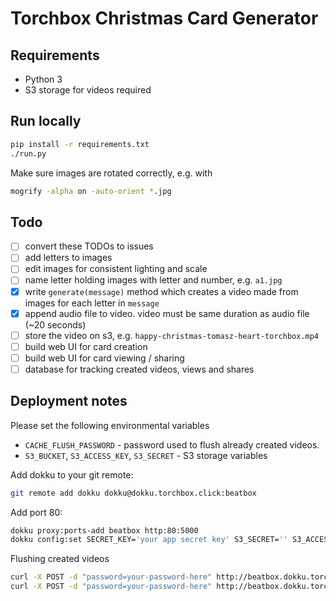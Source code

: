 # Torchbox Christmas Card Generator

## Requirements

* Python 3
* S3 storage for videos required

## Run locally

```bash
pip install -r requirements.txt
./run.py
```

Make sure images are rotated correctly, e.g. with

```bash
mogrify -alpha on -auto-orient *.jpg
```

## Todo

 - [ ] convert these TODOs to issues
 - [ ] add letters to images
 - [ ] edit images for consistent lighting and scale
 - [ ] name letter holding images with letter and number, e.g. `a1.jpg`
 - [x] write `generate(message)` method which creates a video made from images for each letter in `message`
 - [x] append audio file to video. video must be same duration as audio file (~20 seconds)
 - [ ] store the video on s3, e.g. `happy-christmas-tomasz-heart-torchbox.mp4`
 - [ ] build web UI for card creation
 - [ ] build web UI for card viewing / sharing
 - [ ] database for tracking created videos, views and shares

## Deployment notes

Please set the following environmental variables
 * `CACHE_FLUSH_PASSWORD` - password used to flush already created videos.
 * `S3_BUCKET`, `S3_ACCESS_KEY`, `S3_SECRET` - S3 storage variables


Add dokku to your git remote:
```bash
git remote add dokku dokku@dokku.torchbox.click:beatbox
```

Add port 80:
```bash
dokku proxy:ports-add beatbox http:80:5000
dokku config:set SECRET_KEY='your app secret key' S3_SECRET='' S3_ACCESS_KEY='' S3_BUCKET='' CACHE_FLUSH_PASSWORD=''
```

Flushing created videos
```bash
curl -X POST -d "password=your-password-here" http://beatbox.dokku.torchbox.click/flush-s3/
curl -X POST -d "password=your-password-here" http://beatbox.dokku.torchbox.click/flush-tmp/
```
